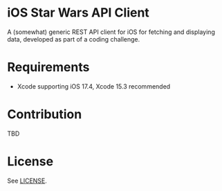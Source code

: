 # iOS Star Wars API Client

A (somewhat) generic REST API client for iOS for fetching and displaying data, developed as part of a coding challenge.

# Requirements

- Xcode supporting iOS 17.4, Xcode 15.3 recommended

# Contribution

TBD

# License

See [LICENSE](./LICENSE).
